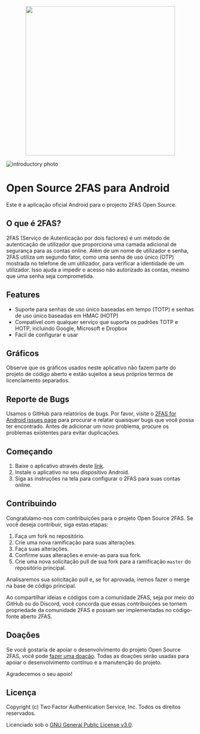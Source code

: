 <center><img src="https://static.2fas.com/images/logo-dark-mode.svg?version=4200cbe91dc8c225b6376894c9138eca" width ="400">
</center>

![introductory photo](https://static.2fas.com/images/ga-2-dark.png?version=39721627636b5dd9b125b733435f5182)

# Open Source 2FAS para Android

Este é a aplicação oficial Android para o projecto 2FAS Open Source.

## O que é 2FAS?

2FAS (Serviço de Autenticação por dois factores) é um método de autenticação de utilizador que proporciona uma camada adicional de segurança para as contas online. Além de um nome de utilizador e senha, 2FAS utiliza um segundo fator, como uma senha de uso único (OTP) mostrada no telefone de um utilizador, para verificar a identidade de um utilizador. Isso ajuda a impedir o acesso não autorizado às contas, mesmo que uma senha seja comprometida.

## Features

- Suporte para senhas de uso único baseadas em tempo (TOTP) e senhas de uso único baseadas em HMAC (HOTP)
- Compatível com qualquer serviço que suporta os padrões TOTP e HOTP, incluindo Google, Microsoft e Dropbox
- Fácil de configurar e usar

## Gráficos

Observe que os gráficos usados ​​neste aplicativo não fazem parte do projeto de código aberto e estão sujeitos a seus próprios termos de licenciamento separados.

## Reporte de Bugs

Usamos o GitHub para relatórios de bugs. Por favor, visite o [2FAS for Android issues page](https://github.com/twofas/2fas-android/issues) para procurar e relatar quaisquer bugs que você possa ter encontrado. Antes de adicionar um novo problema, procure os problemas existentes para evitar duplicações.

## Começando

1. Baixe o aplicativo através deste [link](https://2fas.com).
2. Instale o aplicativo no seu dispositivo Android.
3. Siga as instruções na tela para configurar o 2FAS para suas contas online.

## Contribuindo

Congratulamo-nos com contribuições para o projeto Open Source 2FAS. Se você deseja contribuir, siga estas etapas:

1. Faça um fork no repositório.
2. Crie uma nova ramificação para suas alterações.
3. Faça suas alterações.
4. Confirme suas alterações e envie-as para sua fork.
5. Crie uma nova solicitação pull de sua fork para a ramificação `master` do repositório principal.

Analisaremos sua solicitação pull e, se for aprovada, iremos fazer o merge na base de código principal.

Ao compartilhar ideias e códigos com a comunidade 2FAS, seja por meio do GitHub ou do Discord, você concorda que essas contribuições se tornem propriedade da comunidade 2FAS e possam ser implementadas no código-fonte aberto 2FAS.

## Doações

Se você gostaria de apoiar o desenvolvimento do projeto Open Source 2FAS, você pode [fazer uma doação](https://2fas.com/donate). Todas as doações serão usadas para apoiar o desenvolvimento contínuo e a manutenção do projeto.

Agradecemos o seu apoio!

## Licença

Copyright (c) Two Factor Authentication Service, Inc. Todos os direitos reservados.

Licenciado sob o [GNU General Public License v3.0](https://www.gnu.org/licenses/gpl-3.0.en.html).